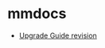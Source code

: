 # mmdocs


+ [Upgrade Guide revision](https://jeffschering.github.io/mmdocs/upgrade/administration/upgrade.html)





